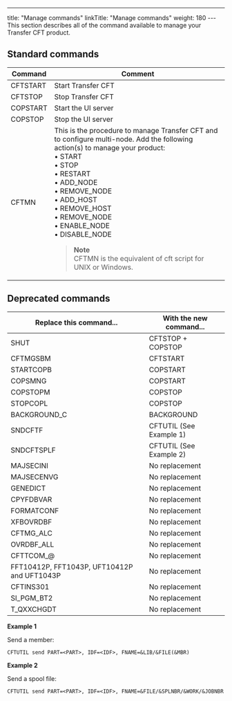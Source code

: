 ---
title: "Manage commands"
linkTitle: "Manage commands"
weight: 180
---This section describes all of the command available to manage your Transfer CFT product.

## Standard commands


| Command | Comment |
| --- | --- |
| CFTSTART | Start Transfer CFT |
| CFTSTOP | Stop Transfer CFT |
| COPSTART | Start the UI server |
| COPSTOP | Stop the UI server |
| CFTMN | This is the procedure to manage Transfer CFT and to configure multi-node. Add the following action(s) to manage your product:<br/> • START<br/> • STOP<br/> • RESTART<br/> • ADD_NODE<br/> • REMOVE_NODE<br/> • ADD_HOST<br/> • REMOVE_HOST<br/> • REMOVE_NODE<br/> • ENABLE_NODE<br/> • DISABLE_NODE<br/> <blockquote> **Note**<br/> CFTMN is the equivalent of cft script for UNIX or Windows.<br/> </blockquote>  |


## Deprecated commands


| Replace this command...  | With the new command...  |
| --- | --- |
| SHUT | CFTSTOP + COPSTOP |
| CFTMGSBM | CFTSTART |
| STARTCOPB | COPSTART |
| COPSMNG | COPSTART |
| COPSTOPM | COPSTOP |
| STOPCOPL | COPSTOP |
| BACKGROUND_C | BACKGROUND |
| SNDCFTF  | CFTUTIL (See Example 1)  |
| SNDCFTSPLF  | CFTUTIL (See Example 2)  |
| MAJSECINI  | No replacement  |
| MAJSECENVG  | No replacement  |
| GENEDICT  | No replacement  |
| CPYFDBVAR  | No replacement  |
| FORMATCONF  | No replacement  |
| XFBOVRDBF  | No replacement  |
| CFTMG_ALC  | No replacement  |
| OVRDBF_ALL  | No replacement  |
| CFTTCOM_@  | No replacement  |
| FFT10412P, FFT1043P, UFT10412P and UFT1043P  | No replacement  |
| CFTINS301  | No replacement  |
| SI_PGM_BT2  | No replacement  |
| T_QXXCHGDT  | No replacement  |


**Example 1**

Send a member:

```
CFTUTIL send PART=<PART>, IDF=<IDF>, FNAME=&LIB/&FILE(&MBR)
```

**Example 2**

Send a spool file:

```
CFTUTIL send PART=<PART>, IDF=<IDF>, FNAME=&FILE/&SPLNBR/&WORK/&JOBNBR
```

 
